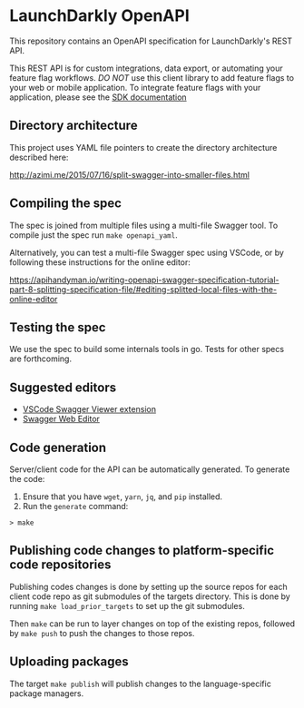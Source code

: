 # LaunchDarkly OpenAPI

This repository contains an OpenAPI specification for LaunchDarkly's REST API.

This REST API is for custom integrations, data export, or automating your feature flag workflows. *DO NOT* use this client library to add feature flags to your web or mobile application. To integrate feature flags with your application, please see the [SDK documentation](https://docs.launchdarkly.com/v2.0/docs)

## Directory architecture

This project uses YAML file pointers to create the directory architecture described here: 

http://azimi.me/2015/07/16/split-swagger-into-smaller-files.html

## Compiling the spec

The spec is joined from multiple files using a multi-file Swagger tool.  To compile just the spec run `make openapi_yaml`.

Alternatively, you can test a multi-file Swagger spec using VSCode, or by following these instructions for the online editor: 

https://apihandyman.io/writing-openapi-swagger-specification-tutorial-part-8-splitting-specification-file/#editing-splitted-local-files-with-the-online-editor

## Testing the spec

We use the spec to build some internals tools in go.  Tests for other specs are forthcoming.

## Suggested editors

- [VSCode Swagger Viewer extension](https://marketplace.visualstudio.com/items?itemName=Arjun.swagger-viewer) 
- [Swagger Web Editor](http://editor.swagger.io/)

## Code generation

Server/client code for the API can be automatically generated. To generate the code:

  1. Ensure that you have `wget`, `yarn`, `jq`, and `pip` installed. 
  1. Run the `generate` command:
```
> make
```

## Publishing code changes to platform-specific code repositories

Publishing codes changes is done by setting up the source repos for each client code repo as git submodules of the
targets directory.  This is done by running `make load_prior_targets` to set up the git submodules.

Then `make` can be run to layer changes on top of the existing repos, followed by `make push` to push the changes to
those repos.

## Uploading packages

The target `make publish` will publish changes to the language-specific package managers.
